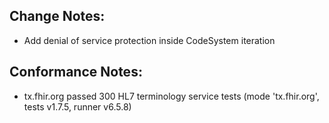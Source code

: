 ## Change Notes:

* Add denial of service protection inside CodeSystem iteration

## Conformance Notes:

* tx.fhir.org passed 300 HL7 terminology service tests (mode 'tx.fhir.org', tests v1.7.5, runner v6.5.8)